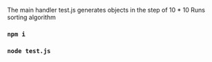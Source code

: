 The main handler test.js generates objects in the step of 10 * 10
Runs sorting algorithm


### `npm i`
### `node test.js`